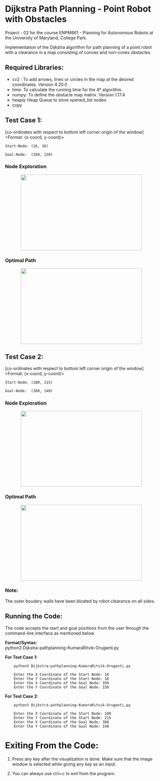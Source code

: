 # Dijkstra Path Planning - Point Robot with Obstacles
Project - 02 for the course ENPM661 - Planning for Autonomous Robots at the University of Maryland, College Park.

Implementation of the Dijkstra algorithm for path planning of a point robot with a clearance in a map consisting of convex and non-covex obstacles. 

## Required Libraries:  
* cv2 : To add arrows, lines or circles in the map at the desired coordinates. Version 4.20.0
* time: To calculate the running time for the A* algorithm.
* numpy: To define the obstacle map matrix. Version 1.17.4
* heapq: Heap Queue to store opened_list nodes
* copy


## Test Case 1: 
  [co-ordinates with respect to bottom left corner origin of the window] 
	<Format: (x-coord, y-coord)> 
	
	Start-Node: (16, 16)

	Goal-Node:  (350, 150)
	
### Node Exploration
<p align="center">
  <img src="https://user-images.githubusercontent.com/40200916/180885376-cb7b322d-50af-477d-a423-2f896d5cf8b6.gif" width="400" height="250">
</p>

### Optimal Path
<p align="center">
  <img src="https://user-images.githubusercontent.com/40200916/180879903-101be13c-a9a4-40ef-8b45-2052c8f4b740.png" width="400" height="250">
</p>

## Test Case 2: 
  [co-ordinates with respect to bottom left corner origin of the window] 
	<Format: (x-coord, y-coord)>
	
	Start-Node: (180, 215) 

	Goal-Node:  (360, 140)

### Node Exploration
<p align="center">
  <img src="https://user-images.githubusercontent.com/40200916/180886436-e24b7c0c-3a8b-42de-945d-d4249a968725.gif" width="400" height="250">
</p>

### Optimal Path
<p align="center">
  <img src="https://user-images.githubusercontent.com/40200916/180886502-a00cb2ad-fb8a-44b0-8d0e-9011c42facac.png" width="400" height="250">
</p>

### Note: 
The outer boudary walls have been bloated by robot clearance on all sides.


## Running the Code:
The code accepts the start and goal positions from the user through the command-line interface as mentioned below.

**Format/Syntax:**  
		python3 Dijkstra-pathplanning-KumaraRitvik-Oruganti.py


**For Test Case 1:**	
		
		python3 Dijkstra-pathplanning-KumaraRitvik-Oruganti.py

		Enter the X Coordinate of the Start Node: 16
		Enter the Y Coordinate of the Start Node: 16
		Enter the X Coordinate of the Goal Node: 350
		Enter the Y Coordinate of the Goal Node: 150

**For Test Case 2:**	
		
		python3 Dijkstra-pathplanning-KumaraRitvik-Oruganti.py

		Enter the X Coordinate of the Start Node: 180
		Enter the Y Coordinate of the Start Node: 215
		Enter the X Coordinate of the Goal Node: 360
		Enter the Y Coordinate of the Goal Node: 140

# Exiting From the Code:

1. Press any key after the visualization is done. Make sure that the image window is selected while giving any key as an input.

2. You can always use ctrl+c to exit from the program.

<!-- ### Note: 
During the visualization of the explored nodes, certain arrows might cross through small portions of the obstacle region. This happens when the width of the obstacle portion is lesser than the step size and since the code only checks if the current position and next position lies within the obstacle space and not other points in between, it does not neglect this path. 
	 -->
